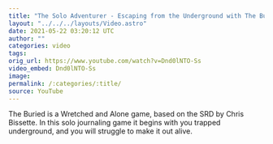 ```yaml
---
title: "The Solo Adventurer - Escaping from the Underground with The Buried"
layout: "../../../layouts/Video.astro"
date: 2021-05-22 03:20:12 UTC
author: ""
categories: video
tags: 
orig_url: https://www.youtube.com/watch?v=Dnd0lNTO-Ss
video_embed: Dnd0lNTO-Ss
image:
permalink: /:categories/:title/
source: YouTube
---
```

The Buried is a Wretched and Alone game, based on the SRD by Chris Bissette. In this solo journaling game it begins with you trapped underground, and you will struggle to make it out alive.